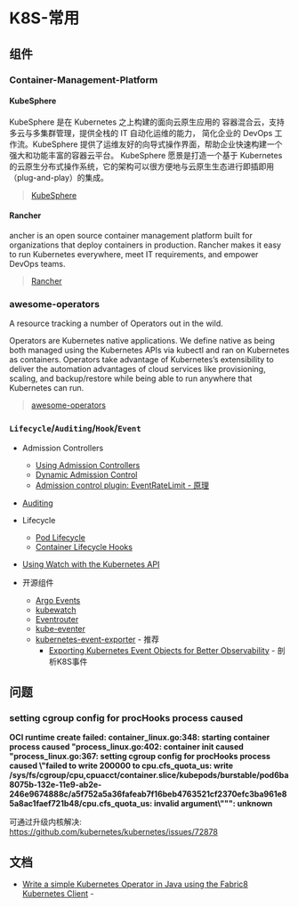 # K8S-常用

## 组件

### Container-Management-Platform

#### KubeSphere

KubeSphere 是在 Kubernetes 之上构建的面向云原生应用的 容器混合云，支持多云与多集群管理，提供全栈的 IT 自动化运维的能力，
简化企业的 DevOps 工作流。KubeSphere 提供了运维友好的向导式操作界面，帮助企业快速构建一个强大和功能丰富的容器云平台。
KubeSphere 愿景是打造一个基于 Kubernetes 的云原生分布式操作系统，它的架构可以很方便地与云原生生态进行即插即用（plug-and-play）的集成。

> [KubeSphere](https://github.com/kubesphere/kubesphere)

#### Rancher

ancher is an open source container management platform built for organizations that deploy containers in production.
Rancher makes it easy to run Kubernetes everywhere, meet IT requirements, and empower DevOps teams.

> [Rancher](https://github.com/rancher/rancher)


### awesome-operators

A resource tracking a number of Operators out in the wild.

Operators are Kubernetes native applications. We define native as being both managed using the Kubernetes APIs
via kubectl and ran on Kubernetes as containers. Operators take advantage of Kubernetes’s extensibility to deliver the
automation advantages of cloud services like provisioning, scaling, and backup/restore while being able to run anywhere
that Kubernetes can run.

> [awesome-operators](https://github.com/operator-framework/awesome-operators)


### `Lifecycle`/`Auditing`/`Hook`/`Event`

* Admission Controllers
    * [Using Admission Controllers](https://kubernetes.io/docs/reference/access-authn-authz/admission-controllers/)
    * [Dynamic Admission Control](https://kubernetes.io/docs/reference/access-authn-authz/extensible-admission-controllers/)
    * [Admission control plugin: EventRateLimit - 原理](https://github.com/kubernetes/community/blob/master/contributors/design-proposals/api-machinery/admission_control_event_rate_limit.md)
* [Auditing](https://kubernetes.io/docs/tasks/debug-application-cluster/audit/)
* Lifecycle
    * [Pod Lifecycle](https://kubernetes.io/docs/concepts/workloads/pods/pod-lifecycle/)
    * [Container Lifecycle Hooks](https://kubernetes.io/docs/concepts/containers/container-lifecycle-hooks/)
* [Using Watch with the Kubernetes API](https://www.baeldung.com/java-kubernetes-watch)

* 开源组件
    * [Argo Events](https://github.com/argoproj/argo-events/)
    * [kubewatch](https://github.com/bitnami-labs/kubewatch)
    * [Eventrouter](https://github.com/heptiolabs/eventrouter)
    * [kube-eventer](https://github.com/AliyunContainerService/kube-eventer)
    * [kubernetes-event-exporter](https://github.com/opsgenie/kubernetes-event-exporter) - 推荐
        * [Exporting Kubernetes Event Objects for Better Observability](https://static.sched.com/hosted_files/kccncna19/d0/Exporting%20K8s%20Events.pdf) - 剖析K8S事件


## 问题

### setting cgroup config for procHooks process caused

**OCI runtime create failed: container_linux.go:348: starting container process caused "process_linux.go:402:
container init caused \"process_linux.go:367: setting cgroup config for procHooks process caused \\\"failed to
write 200000 to cpu.cfs_quota_us: write /sys/fs/cgroup/cpu,cpuacct/container.slice/kubepods/burstable/pod6ba8075b-132e-11e9-ab2e-246e9674888c/a5f752a5a36fafeab7f16beb4763521cf2370efc3ba961e85a8ac1faef721b48/cpu.cfs_quota_us:
invalid argument\\\"\"": unknown**

可通过升级内核解决: <https://github.com/kubernetes/kubernetes/issues/72878>

## 文档

* [Write a simple Kubernetes Operator in Java using the Fabric8 Kubernetes Client](https://developers.redhat.com/blog/2019/10/07/write-a-simple-kubernetes-operator-in-java-using-the-fabric8-kubernetes-client/) -

